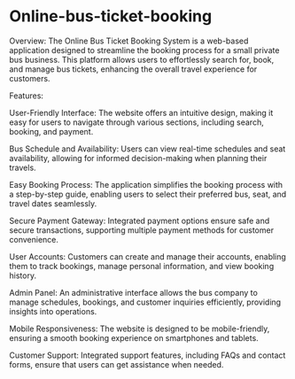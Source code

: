 # Online-bus-ticket-booking
Overview: The Online Bus Ticket Booking System is a web-based application designed to streamline the booking process for a small private bus business. This platform allows users to effortlessly search for, book, and manage bus tickets, enhancing the overall travel experience for customers.

Features:

User-Friendly Interface: The website offers an intuitive design, making it easy for users to navigate through various sections, including search, booking, and payment.

Bus Schedule and Availability: Users can view real-time schedules and seat availability, allowing for informed decision-making when planning their travels.

Easy Booking Process: The application simplifies the booking process with a step-by-step guide, enabling users to select their preferred bus, seat, and travel dates seamlessly.

Secure Payment Gateway: Integrated payment options ensure safe and secure transactions, supporting multiple payment methods for customer convenience.

User Accounts: Customers can create and manage their accounts, enabling them to track bookings, manage personal information, and view booking history.

Admin Panel: An administrative interface allows the bus company to manage schedules, bookings, and customer inquiries efficiently, providing insights into operations.

Mobile Responsiveness: The website is designed to be mobile-friendly, ensuring a smooth booking experience on smartphones and tablets.

Customer Support: Integrated support features, including FAQs and contact forms, ensure that users can get assistance when needed.
